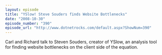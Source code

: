 ```yaml
---
layout: episode
title: "YSlow! Steve Souders finds Website Bottlenecks"
date: "2008-10-30"
episode_number: "390"
episode_url: "http://www.dotnetrocks.com/default.aspx?ShowNum=390"
---
```


Carl and Richard talk to Steven Souders, creator of YSlow, an analysis tool for finding website bottlenecks on the client side of the equation.
